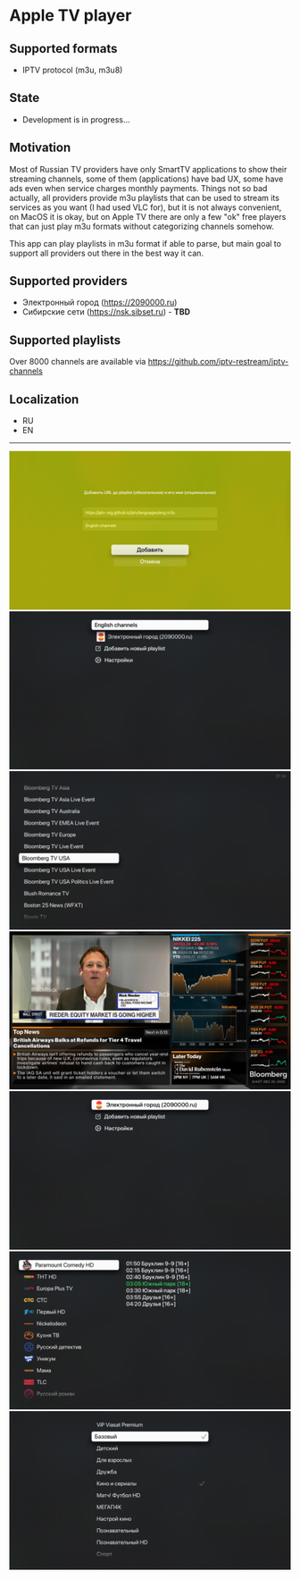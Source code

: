 
# Apple TV player

## Supported formats

- IPTV protocol (m3u, m3u8)

## State

- Development is in progress...

## Motivation

Most of Russian TV providers have only SmartTV applications to show their streaming channels, some of them (applications) have bad UX, some have ads even when service charges monthly payments. Things not so bad actually, all providers provide m3u playlists that can be used to stream its services as you want (I had used VLC for), but it is not always convenient, on MacOS it is okay, but on Apple TV there are only a few "ok" free players that can just play m3u formats without categorizing channels somehow. 

This app can play playlists in m3u format if able to parse, but main goal to support all providers out there in the best way it can.

## Supported providers

- Электронный город (https://2090000.ru)
- Сибирские сети (https://nsk.sibset.ru) - **TBD**

## Supported playlists

Over 8000 channels are available via https://github.com/iptv-restream/iptv-channels

## Localization

- RU
- EN

----

<img src="004.png"  alt=""/>
<img src="005.png"  alt=""/>
<img src="006.png"  alt=""/>
<img src="007.png"  alt=""/>
<img src="001.png"  alt=""/>
<img src="002.png"  alt=""/>
<img src="003.png"  alt=""/>
